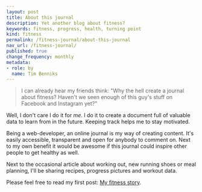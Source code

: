 ```yaml
---
layout: post
title: About this journal
description: Yet another blog about fitness?
keywords: fitness, progress, health, turning point
kind: fitness
permalink: /fitness-journal/about-this-journal
nav_url: /fitness-journal/
published: true
change_frequency: monthly
metadata:
- role: by
  name: Tim Benniks
---
```


>I can already hear my friends think: "Why the hell create a journal about fitness?
>Haven't we seen enough of this guy's stuff on Facebook and Instagram yet?"


Well, I don't care I do it for <em>me</em>.
I do it to create a document full of valuable data to learn from in the future.
Keeping track helps me to stay motivated.

Being a web-developer, an online journal is my way of creating content. 
It's easily accessible, transparent and open for anybody to comment on.
Next to my own benefit it would be awesome if this journal could inspire other people to get healthy as well.

Next to the occasional article about working out, new running shoes or meal planning, I'll be sharing recipes, progress pictures and workout data.

Please feel free to read my first post: [My fitness story](/fitness-journal/my-story).